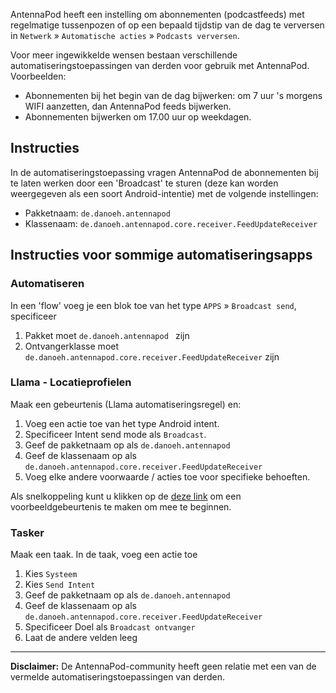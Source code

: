 AntennaPod heeft een instelling om abonnementen (podcastfeeds) met regelmatige
tussenpozen of op een bepaald tijdstip van de dag te verversen in `Netwerk` »
`Automatische acties` » `Podcasts verversen`.

Voor meer ingewikkelde wensen bestaan verschillende automatiseringstoepassingen
van derden voor gebruik met AntennaPod. Voorbeelden:

- Abonnementen bij het begin van de dag bijwerken: om 7 uur 's morgens WIFI
aanzetten, dan AntennaPod feeds bijwerken.
- Abonnementen bijwerken om 17.00 uur op weekdagen.

## Instructies

In de automatiseringstoepassing vragen AntennaPod de abonnementen bij te laten
werken door een 'Broadcast' te sturen (deze kan worden weergegeven als een soort
Android-intentie) met de volgende instellingen:

- Pakketnaam: `de.danoeh.antennapod `
- Klassenaam: `de.danoeh.antennapod.core.receiver.FeedUpdateReceiver`

## Instructies voor sommige automatiseringsapps

### Automatiseren

In een 'flow' voeg je een blok toe van het type `APPS` » `Broadcast send`,
specificeer

1. Pakket moet `de.danoeh.antennapod ` zijn
1. Ontvangerklasse moet `de.danoeh.antennapod.core.receiver.FeedUpdateReceiver`
zijn

### Llama - Locatieprofielen

Maak een gebeurtenis (Llama automatiseringsregel) en:

1. Voeg een actie toe van het type Android intent.
1. Specificeer Intent send mode als `Broadcast`.
1. Geef de pakketnaam op als `de.danoeh.antennapod`
1. Geef de klassenaam op als
`de.danoeh.antennapod.core.receiver.FeedUpdateReceiver`
1. Voeg elke andere voorwaarde / acties toe voor specifieke behoeften.

Als snelkoppeling kunt u klikken op de [deze link](http://llama.location.profiles/AntennaPod+feeds+Update/AntennaPod+feeds+Update%7C0-1-0-0-0-0-0--0-%7C%3A%7Ct%7C420%7C425%7Cai%7Cde.danoeh.antennapod%7CFgAAAGEAbgBkAHIAbwBpAGQALgBjAG8AbgB0AGUAbgB0AC4ASQBuAHQAZQBuAHQAAAAAAP%2F%2F%2F%2F8AAAAA%2F%2F%2F%2F%2FwAAAAD%2F%2F%2F%2F%2F%2F%2F%2F%2F%2FxQAAABkAGUALgBkAGEAbgBvAGUAaAAuAGEAbgB0AGUAbgBuAGEAcABvAGQAAAAAADUAAABkAGUALgBkAGEAbgBvAGUAaAAuAGEAbgB0AGUAbgBuAGEAcABvAGQALgBjAG8AcgBlAC4AcgBlAGMAZQBpAHYAZQByAC4ARgBlAGUAZABVAHAAZABhAHQAZQBSAGUAYwBlAGkAdgBlAHIAAAAAAAAAAAAAAAAAAAAAAAAA%2Fv%2F%2F%2F%2F%2F%2F%2F%2F8%3D%7C2%7C)
om een voorbeeldgebeurtenis te maken om mee te beginnen.

### Tasker

Maak een taak. In de taak, voeg een actie toe

1. Kies `Systeem`
1. Kies `Send Intent`
1. Geef de pakketnaam op als `de.danoeh.antennapod`
1. Geef de klassenaam op als
`de.danoeh.antennapod.core.receiver.FeedUpdateReceiver`
1. Specificeer Doel als `Broadcast ontvanger`
1. Laat de andere velden leeg

***

**Disclaimer:** De AntennaPod-community heeft geen relatie met een van de
vermelde automatiseringstoepassingen van derden.

